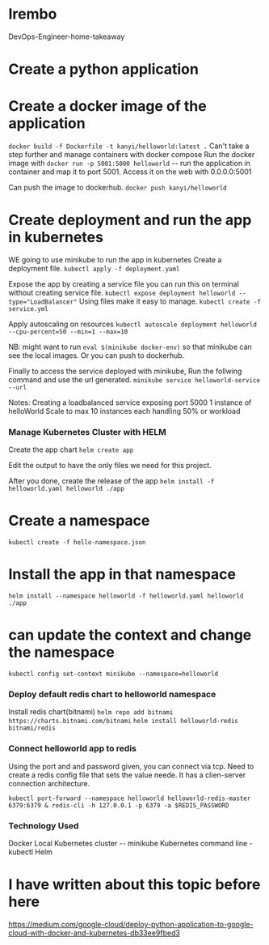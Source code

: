 # Irembo
DevOps-Engineer-home-takeaway

# Create a python application
# Create a docker image of the application
`docker build -f Dockerfile -t kanyi/helloworld:latest .`
Can't take a step further and manage containers with docker compose
Run the docker image with
`docker run -p 5001:5000 helloworld` -- run the application in container and map it to port 5001. Access it on the web with 0.0.0.0:5001

Can push the image to dockerhub.
 `docker push kanyi/helloworld`

# Create deployment and run the app in kubernetes
WE going to use minikube to run the app in kubernetes
Create a deployment file.
`kubectl apply -f deployment.yaml`

Expose the app by creating a service file  you can run this on terminal without creating service file. 
`kubectl expose deployment helloworld --type="LoadBalancer"`
Using files make it easy to manage. 
`kubectl create -f service.yml`

Apply autoscaling on resources
`kubectl autoscale deployment helloworld --cpu-percent=50 --min=1 --max=10`

NB: might want to run `eval $(minikube docker-env)` so that minikube can see the local images. Or you can push to dockerhub. 

Finally to access the service deployed with minikube,
Run the follwing command and use the url generated. 
`minikube service helloworld-service --url`

Notes:
Creating a loadbalanced service exposing port 5000
1 instance of helloWorld
Scale to max 10 instances each handling 50% or workload

### Manage Kubernetes Cluster with HELM 
Create the app chart
`helm create app`

Edit the output to have the only files we need for this project. 

After you done, create the release of the app
`helm install -f helloworld.yaml helloworld ./app`

# Create a namespace
`kubectl create -f hello-namespace.json`

# Install the app in that namespace
`helm install --namespace helloworld -f helloworld.yaml helloworld ./app`

# can update the context and change the namespace
`kubectl config set-context minikube --namespace=helloworld`


### Deploy default redis chart to helloworld namespace
Install redis chart(bitnami)
`helm repo add bitnami https://charts.bitnami.com/bitnami`
`helm install helloworld-redis bitnami/redis`

### Connect helloworld app to redis
Using the port and and password given, you can connect via tcp. Need to create a redis config file that sets the value neede. 
It has a clien-server connection architecture.  

`kubectl port-forward --namespace helloworld helloworld-redis-master 6379:6379 & redis-cli -h 127.0.0.1 -p 6379 -a $REDIS_PASSWORD`

### Technology Used
Docker
Local Kubernetes cluster -- minikube
Kubernetes command line - kubectl
Helm

# I have written about this topic before here
https://medium.com/google-cloud/deploy-python-application-to-google-cloud-with-docker-and-kubernetes-db33ee9fbed3